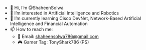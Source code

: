 - 👋 Hi, I’m @ShaheenSolwa
- 👀 I’m interested in Artificial Intelligence and Robotics
- 🌱 I’m currently learning Cisco DevNet, Network-Based Artificial Intelligence and Financial Automation 
- 📫 How to reach me:
    - 📧 Email:     shaheensolwa786@gmail.com
    - 🎮 Gamer Tag: TonyShark786 (PS)
